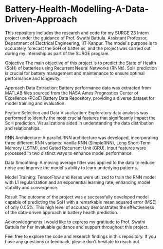 # Battery-Health-Modelling-A-Data-Driven-Approach

This repository includes the research and code for my SURGE'23 Intern project under the guidance of Prof. Swathi Battula, Assistant Professor, Department of Electrical Engineering, IIT-Kanpur. The model's purpose is to accurately forecast the SoH of batteries, and the project was carried out during my internship as part of the SURGE program.

Objective
The main objective of this project is to predict the State of Health (SoH) of batteries using Recurrent Neural Networks (RNNs). SoH prediction is crucial for battery management and maintenance to ensure optimal performance and longevity.

Approach
Data Extraction: Battery performance data was extracted from MATLAB files sourced from the NASA Ames Prognostics Center of Excellence (PCoE) Battery Data Repository, providing a diverse dataset for model training and evaluation.

Feature Selection and Data Visualization: Exploratory data analysis was performed to identify the most crucial features that significantly impact the SoH prediction. Visualizations aided in understanding the data distribution and relationships.

RNN Architecture: A parallel RNN architecture was developed, incorporating three different RNN variants: Vanilla RNN (SimpleRNN), Long Short-Term Memory (LSTM), and Gated Recurrent Unit (GRU). Input features were processed in two distinct ways to enhance model performance.

Data Smoothing: A moving average filter was applied to the data to reduce noise and improve the model's ability to learn underlying patterns.

Model Training: TensorFlow and Keras were utilized to train the RNN model with L1 regularization and an exponential learning rate, enhancing model stability and convergence.

Result
The outcome of the project was a successfully developed model capable of predicting the SoH with a remarkable mean squared error (MSE) of only 0.05%. This high level of accuracy demonstrates the effectiveness of the data-driven approach in battery health prediction.

Acknowledgments
I would like to express my gratitude to Prof. Swathi Battula for her invaluable guidance and support throughout this project.

Feel free to explore the code and research findings in this repository. If you have any questions or feedback, please don't hesitate to reach out.
